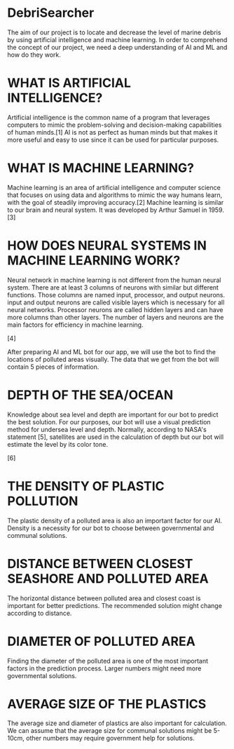 # DebriSearcher

The aim of our project is to locate and decrease the level of marine debris by using artificial intelligence and machine learning. In order to comprehend the concept of our project, we need a deep understanding of AI and ML and how do they work.

# WHAT IS ARTIFICIAL INTELLIGENCE?

Artificial intelligence is the common name of a program that leverages computers to mimic the problem-solving and decision-making capabilities of human minds.[1] AI is not as perfect as human minds but that makes it more useful and easy to use since it can be used for particular purposes.

# WHAT IS MACHINE LEARNING?

Machine learning is an area of artificial intelligence and computer science that focuses on using data and algorithms to mimic the way humans learn, with the goal of steadily improving accuracy.[2] Machine learning is similar to our brain and neural system. It was developed by Arthur Samuel in 1959. [3]

# HOW DOES NEURAL SYSTEMS IN MACHINE LEARNING WORK?

Neural network in machine learning is not different from the human neural system. There are at least 3 columns of neurons with similar but different functions. Those columns are named input, processor, and output neurons. input and output neurons are called visible layers which is necessary for all neural networks. Processor neurons are called hidden layers and can have more columns than other layers. The number of layers and neurons are the main factors for efficiency in machine learning.

[4]

After preparing AI and ML bot for our app, we will use the bot to find the locations of polluted areas visually. The data that we get from the bot will contain 5 pieces of information.

# DEPTH OF THE SEA/OCEAN

Knowledge about sea level and depth are important for our bot to predict the best solution. For our purposes, our bot will use a visual prediction method for undersea level and depth. Normally, according to NASA's statement [5], satellites are used in the calculation of depth but our bot will estimate the level by its color tone.

[6]

# THE DENSITY OF PLASTIC POLLUTION

The plastic density of a polluted area is also an important factor for our AI. Density is a necessity for our bot to choose between governmental and communal solutions.

# DISTANCE BETWEEN CLOSEST SEASHORE AND POLLUTED AREA

The horizontal distance between polluted area and closest coast is important for better predictions. The recommended solution might change according to distance.

# DIAMETER OF POLLUTED AREA

Finding the diameter of the polluted area is one of the most important factors in the prediction process. Larger numbers might need more governmental solutions.

# AVERAGE SIZE OF THE PLASTICS

The average size and diameter of plastics are also important for calculation. We can assume that the average size for communal solutions might be 5-10cm, other numbers may require government help for solutions.
